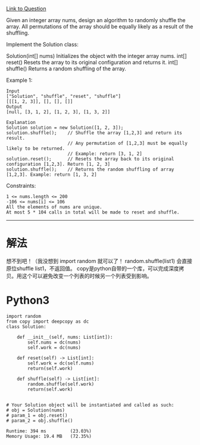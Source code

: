 [Link to Question](https://leetcode.com/explore/interview/card/top-interview-questions-easy/98/design/670/)




Given an integer array nums, design an algorithm to randomly shuffle the array. All permutations of the array should be equally likely as a result of the shuffling.

Implement the Solution class:

Solution(int[] nums) Initializes the object with the integer array nums.
int[] reset() Resets the array to its original configuration and returns it.
int[] shuffle() Returns a random shuffling of the array.
 

Example 1:
```
Input
["Solution", "shuffle", "reset", "shuffle"]
[[[1, 2, 3]], [], [], []]
Output
[null, [3, 1, 2], [1, 2, 3], [1, 3, 2]]

Explanation
Solution solution = new Solution([1, 2, 3]);
solution.shuffle();    // Shuffle the array [1,2,3] and return its result.
                       // Any permutation of [1,2,3] must be equally likely to be returned.
                       // Example: return [3, 1, 2]
solution.reset();      // Resets the array back to its original configuration [1,2,3]. Return [1, 2, 3]
solution.shuffle();    // Returns the random shuffling of array [1,2,3]. Example: return [1, 3, 2]
```
 

Constraints:
```
1 <= nums.length <= 200
-106 <= nums[i] <= 106
All the elements of nums are unique.
At most 5 * 104 calls in total will be made to reset and shuffle.
```

-----
# 解法
想不到吧！（我没想到
import random 就可以了！
random.shuffle(list1) 会直接原位shuffle list1，不返回值。
copy是python自带的一个库，可以完成深度拷贝。用这个可以避免改变一个列表的时候另一个列表受到影响。

# Python3 
```python3
import random
from copy import deepcopy as dc
class Solution:

    def __init__(self, nums: List[int]):
        self.nums = dc(nums)
        self.work = dc(nums)

    def reset(self) -> List[int]:
        self.work = dc(self.nums)
        return(self.work)

    def shuffle(self) -> List[int]:
        random.shuffle(self.work)
        return(self.work)


# Your Solution object will be instantiated and called as such:
# obj = Solution(nums)
# param_1 = obj.reset()
# param_2 = obj.shuffle()

Runtime: 394 ms         (23.03%)
Memory Usage: 19.4 MB   (72.35%)
```